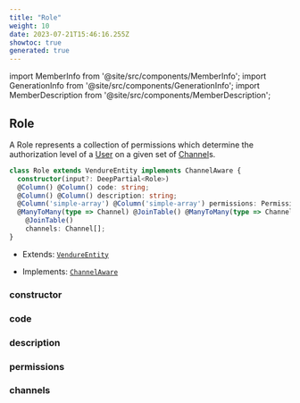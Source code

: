 ```yaml
---
title: "Role"
weight: 10
date: 2023-07-21T15:46:16.255Z
showtoc: true
generated: true
---
```

<!-- This file was generated from the Vendure source. Do not modify. Instead, re-run the "docs:build" script -->
import MemberInfo from '@site/src/components/MemberInfo';
import GenerationInfo from '@site/src/components/GenerationInfo';
import MemberDescription from '@site/src/components/MemberDescription';


## Role

<GenerationInfo sourceFile="packages/core/src/entity/role/role.entity.ts" sourceLine="16" packageName="@vendure/core" />

A Role represents a collection of permissions which determine the authorization
level of a <a href='/reference/typescript-api/entities/user#user'>User</a> on a given set of <a href='/reference/typescript-api/entities/channel#channel'>Channel</a>s.

```ts title="Signature"
class Role extends VendureEntity implements ChannelAware {
  constructor(input?: DeepPartial<Role>)
  @Column() @Column() code: string;
  @Column() @Column() description: string;
  @Column('simple-array') @Column('simple-array') permissions: Permission[];
  @ManyToMany(type => Channel) @JoinTable() @ManyToMany(type => Channel)
    @JoinTable()
    channels: Channel[];
}
```
* Extends: <code><a href='/reference/typescript-api/entities/vendure-entity#vendureentity'>VendureEntity</a></code>


* Implements: <code><a href='/reference/typescript-api/entities/interfaces#channelaware'>ChannelAware</a></code>



<div className="members-wrapper">

### constructor

<MemberInfo kind="method" type="(input?: DeepPartial&#60;<a href='/reference/typescript-api/entities/role#role'>Role</a>&#62;) => Role"   />


### code

<MemberInfo kind="property" type="string"   />


### description

<MemberInfo kind="property" type="string"   />


### permissions

<MemberInfo kind="property" type="<a href='/reference/typescript-api/common/permission#permission'>Permission</a>[]"   />


### channels

<MemberInfo kind="property" type="<a href='/reference/typescript-api/entities/channel#channel'>Channel</a>[]"   />




</div>
